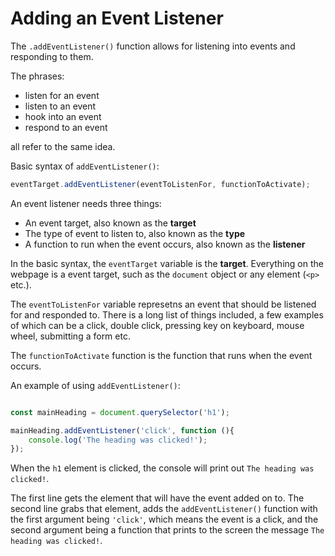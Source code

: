 # Adding an Event Listener

The `.addEventListener()` function allows for listening into events and responding to them.

The phrases:

* listen for an event
* listen to an event
* hook into an event
* respond to an event 

all refer to the same idea.


Basic syntax of `addEventListener()`:


```js
eventTarget.addEventListener(eventToListenFor, functionToActivate);
```

An event listener needs three things:

* An event target, also known as the **target**
* The type of event to listen to, also known as the **type**
* A function to run when the event occurs, also known as the **listener**


In the basic syntax, the `eventTarget` variable is the **target**. Everything on the webpage is a event target, such as the `document` object or any element (`<p>` etc.).

The `eventToListenFor` variable represetns an event that should be listened for and responded to. There is a long list of things included, a few examples of which can be a click, double click, pressing key on keyboard, mouse wheel, submitting a form etc.

The `functionToActivate` function is the function that runs when the event occurs.


An example of using `addEventListener()`:

```js

const mainHeading = document.querySelector('h1');

mainHeading.addEventListener('click', function (){
    console.log('The heading was clicked!');
});
```
When the `h1` element is clicked, the console will print out `The heading was clicked!`.


The first line gets the element that will have the event added on to. The second line grabs that element, adds the `addEventListener()` function with the first argument being `'click'`, which means the event is a click, and the second argument being a function that prints to the screen the message `The heading was clicked!`.

